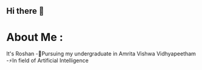 ## Hi there 👋
# About Me :
It's Roshan 
-🌱Pursuing my undergraduate in Amrita Vishwa Vidhyapeetham
-⚡In field of Artificial Intelligence

<!--
**Twinn-github09/Twinn-github09** is a ✨ _special_ ✨ repository because its `README.md` (this file) appears on your GitHub profile.

Here are some ideas to get you started:

- 🔭 I’m currently working on ...
- 🌱 I’m currently learning ...
- 👯 I’m looking to collaborate on ...
- 🤔 I’m looking for help with ...
- 💬 Ask me about ...
- 📫 How to reach me: ...
- 😄 Pronouns: ...
- ⚡ Fun fact: ...
-->

